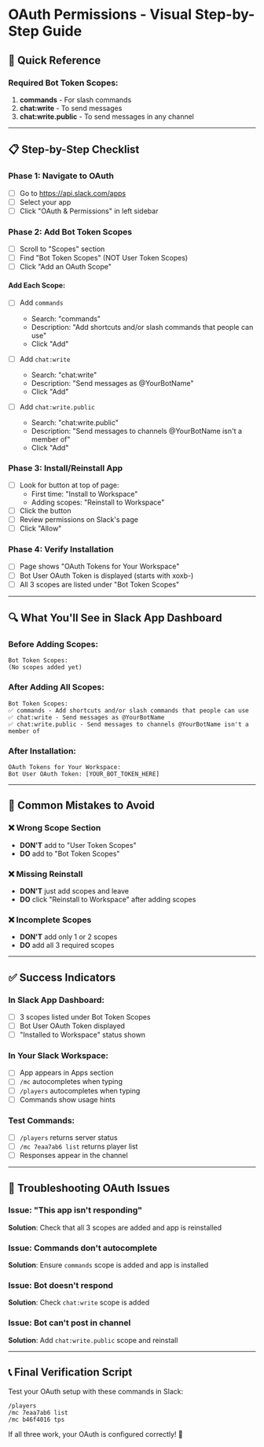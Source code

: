 # OAuth Permissions - Visual Step-by-Step Guide

## 🎯 Quick Reference

### Required Bot Token Scopes:
1. **commands** - For slash commands
2. **chat:write** - To send messages
3. **chat:write.public** - To send messages in any channel

---

## 📋 Step-by-Step Checklist

### Phase 1: Navigate to OAuth
- [ ] Go to https://api.slack.com/apps
- [ ] Select your app
- [ ] Click "OAuth & Permissions" in left sidebar

### Phase 2: Add Bot Token Scopes
- [ ] Scroll to "Scopes" section
- [ ] Find "Bot Token Scopes" (NOT User Token Scopes)
- [ ] Click "Add an OAuth Scope"

#### Add Each Scope:
- [ ] Add `commands`
  - Search: "commands"
  - Description: "Add shortcuts and/or slash commands that people can use"
  - Click "Add"

- [ ] Add `chat:write`
  - Search: "chat:write"  
  - Description: "Send messages as @YourBotName"
  - Click "Add"

- [ ] Add `chat:write.public`
  - Search: "chat:write.public"
  - Description: "Send messages to channels @YourBotName isn't a member of"
  - Click "Add"

### Phase 3: Install/Reinstall App
- [ ] Look for button at top of page:
  - First time: "Install to Workspace"
  - Adding scopes: "Reinstall to Workspace"
- [ ] Click the button
- [ ] Review permissions on Slack's page
- [ ] Click "Allow"

### Phase 4: Verify Installation
- [ ] Page shows "OAuth Tokens for Your Workspace"
- [ ] Bot User OAuth Token is displayed (starts with xoxb-)
- [ ] All 3 scopes are listed under "Bot Token Scopes"

---

## 🔍 What You'll See in Slack App Dashboard

### Before Adding Scopes:
```
Bot Token Scopes:
(No scopes added yet)
```

### After Adding All Scopes:
```
Bot Token Scopes:
✅ commands - Add shortcuts and/or slash commands that people can use
✅ chat:write - Send messages as @YourBotName  
✅ chat:write.public - Send messages to channels @YourBotName isn't a member of
```

### After Installation:
```
OAuth Tokens for Your Workspace:
Bot User OAuth Token: [YOUR_BOT_TOKEN_HERE]
```

---

## 🚨 Common Mistakes to Avoid

### ❌ Wrong Scope Section
- **DON'T** add to "User Token Scopes"
- **DO** add to "Bot Token Scopes"

### ❌ Missing Reinstall
- **DON'T** just add scopes and leave
- **DO** click "Reinstall to Workspace" after adding scopes

### ❌ Incomplete Scopes
- **DON'T** add only 1 or 2 scopes
- **DO** add all 3 required scopes

---

## ✅ Success Indicators

### In Slack App Dashboard:
- [ ] 3 scopes listed under Bot Token Scopes
- [ ] Bot User OAuth Token displayed
- [ ] "Installed to Workspace" status shown

### In Your Slack Workspace:
- [ ] App appears in Apps section
- [ ] `/mc` autocompletes when typing
- [ ] `/players` autocompletes when typing
- [ ] Commands show usage hints

### Test Commands:
- [ ] `/players` returns server status
- [ ] `/mc 7eaa7ab6 list` returns player list
- [ ] Responses appear in the channel

---

## 🔧 Troubleshooting OAuth Issues

### Issue: "This app isn't responding"
**Solution**: Check that all 3 scopes are added and app is reinstalled

### Issue: Commands don't autocomplete
**Solution**: Ensure `commands` scope is added and app is installed

### Issue: Bot doesn't respond
**Solution**: Check `chat:write` scope is added

### Issue: Bot can't post in channel
**Solution**: Add `chat:write.public` scope and reinstall

---

## 📞 Final Verification Script

Test your OAuth setup with these commands in Slack:

```
/players
/mc 7eaa7ab6 list
/mc b46f4016 tps
```

If all three work, your OAuth is configured correctly! 🎉
